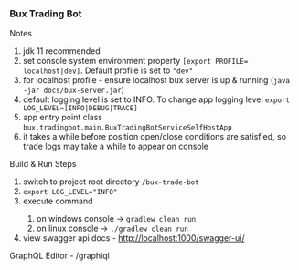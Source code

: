 <h3>Bux Trading Bot</h3>

<p>Notes</p>
<ol>
    <li>jdk 11 recommended </li>
    <li>set console system environment property <code>[export PROFILE= localhost|dev]</code>. Default profile is set to <code>"dev"</code></li>
    <li>for localhost profile - ensure localhost bux server is up & running (<code>java -jar docs/bux-server.jar</code>)</li>
    <li>default logging level is set to INFO. To change app logging level <code>export LOG_LEVEL=[INFO|DEBUG|TRACE]</code></li>
    <li>app entry point class <code>bux.tradingbot.main.BuxTradingBotServiceSelfHostApp</code></li>
    <li>it takes a while before position open/close conditions are satisfied, so trade logs may take a while to appear on console</li>
</ol>

<p>Build & Run Steps</p>
<ol>
    <li>switch to project root directory <code>/bux-trade-bot</code></li>
    <li><code>export LOG_LEVEL="INFO"</code></li>
    <li>execute command </li>
        <ol>
            <li>on windows console -> <code>gradlew clean run</code></li>
            <li>on linux console -> <code>./gradlew clean run</code></li>
        </ol>
    <li> view swagger api docs - <a href="http://localhost:1000/swagger-ui/">http://localhost:1000/swagger-ui/</a></li>
</ol>

<p>GraphQL Editor - /graphiql</p>

